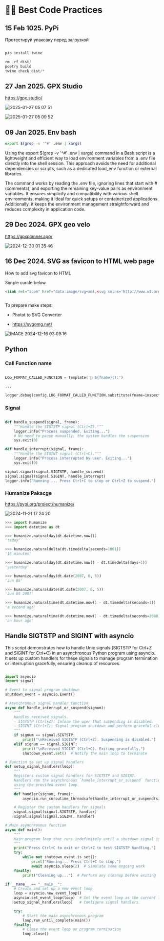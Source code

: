 # 👨‍💻 Best Code Practices


## 15 Feb 1025. PyPi

Протестируй упаковку перед загрузкой

```python

pip install twine

rm -rf dist/
poetry build
twine check dist/*


```

## 27 Jan 2025. GPX Studio 

https://gpx.studio/


![2025-01-27 05 07 51](https://github.com/user-attachments/assets/f0b627e8-0b0c-44ef-aa92-6820c4494151)

![2025-01-27 05 09 52](https://github.com/user-attachments/assets/5d0a0a98-2771-4f0b-af58-2224dd91d56f)




## 09 Jan 2025. Env bash

```bash
export $(grep -v '^#' .env | xargs)
```

Using the export $(grep -v '^#' .env | xargs) command in a Bash script is a lightweight and efficient way to load environment variables from a .env file directly into the shell session. This approach avoids the need for additional dependencies or scripts, such as a dedicated load_env function or external libraries.

The command works by reading the .env file, ignoring lines that start with # (comments), and exporting the remaining key-value pairs as environment variables. It ensures simplicity and compatibility with various shell environments, making it ideal for quick setups or containerized applications. Additionally, it keeps the environment management straightforward and reduces complexity in application code.



## 29 Dec 2024. GPX geo velo

https://gpxplanner.app/

![2024-12-30 01 35 46](https://github.com/user-attachments/assets/7276fa57-c97c-42cd-8b80-7bbb6674f23f)


## 16 Dec 2024. SVG as favicon to HTML web page

How to add svg favicon to HTML

Simple curcle below

```html
<link rel="icon" href="data:image/svg+xml,<svg xmlns='http://www.w3.org/2000/svg' viewBox='0 0 100 100'><circle cx='50' cy='50' r='50' fill='deepskyblue'/></svg>">
    
```

To prepare make steps:

- Photot to SVG Converter

- https://svgomg.net/

![IMAGE 2024-12-16 03:09:16](https://github.com/user-attachments/assets/724b3a03-0e94-41aa-81d5-9fa1c524a525)






## Python

### Call Function name

```python

LOG_FORMAT_CALLED_FUNCTION = Template('💈 ${fname}():')

...

logger.debug(config.LOG_FORMAT_CALLED_FUNCTION.substitute(fname=inspect.currentframe().f_code.co_name))

```


### Signal

```python

def handle_suspend(signal, frame):
    """Handle the SIGTSTP signal (Ctrl+Z)."""
    logger.info("Process suspended. Exiting...")
    # No need to pause manually; the system handles the suspension
    sys.exit(0)

def handle_interrupt(signal, frame):
    """Handle the SIGINT signal (Ctrl+C)."""
    logger.info("Process interrupted by user. Exiting...")
    sys.exit(0)

signal.signal(signal.SIGTSTP, handle_suspend)
signal.signal(signal.SIGINT, handle_interrupt)
logger.info("Running ... Press Ctrl+C to stop or Ctrl+Z to suspend.")

```



### Humanize Pakacge

https://pypi.org/project/humanize/

![2024-11-21 17 24 20](https://github.com/user-attachments/assets/39953ad3-7252-4831-a34c-f54adc9aedb7)

```python
>>> import humanize
>>> import datetime as dt

>>> humanize.naturalday(dt.datetime.now())
'today'

>>> humanize.naturaldelta(dt.timedelta(seconds=1001))
'16 minutes'

>>> humanize.naturalday(dt.datetime.now() - dt.timedelta(days=1))
'yesterday'

>>> humanize.naturalday(dt.date(2007, 6, 5))
'Jun 05'

>>> humanize.naturaldate(dt.date(2007, 6, 5))
'Jun 05 2007'

>>> humanize.naturaltime(dt.datetime.now() - dt.timedelta(seconds=1))
'a second ago'

>>> humanize.naturaltime(dt.datetime.now() - dt.timedelta(seconds=3600))
'an hour ago'

```


## Handle SIGTSTP and SIGINT with asyncio 

This script demonstrates how to handle Unix signals (SIGTSTP for Ctrl+Z and SIGINT for Ctrl+C) in an asynchronous Python program using asyncio. It sets up custom handlers for these signals to manage program termination or interruption gracefully, ensuring cleanup of resources.

```python

import asyncio
import signal

# Event to signal program shutdown
shutdown_event = asyncio.Event()

# Asynchronous signal handler function
async def handle_interrupt_or_suspend(signum):
    """
    Handles received signals.
    - SIGTSTP (Ctrl+Z): Inform the user that suspending is disabled.
    - SIGINT (Ctrl+C): Signal program shutdown and perform graceful cleanup.
    """
    if signum == signal.SIGTSTP:
        print("\nReceived SIGTSTP (Ctrl+Z). Suspending is disabled.")
    elif signum == signal.SIGINT:
        print("\nReceived SIGINT (Ctrl+C). Exiting gracefully.")
        shutdown_event.set()  # Notify the main loop to terminate

# Function to set up signal handlers
def setup_signal_handlers(loop):
    """
    Registers custom signal handlers for SIGTSTP and SIGINT.
    Handlers run the asynchronous `handle_interrupt_or_suspend` function
    using the provided event loop.
    """
    def handler(signum, frame):
        asyncio.run_coroutine_threadsafe(handle_interrupt_or_suspend(signum), loop)

    # Register the custom handlers for signals
    signal.signal(signal.SIGTSTP, handler)
    signal.signal(signal.SIGINT, handler)

# Main asynchronous function
async def main():
    """
    Main program loop that runs indefinitely until a shutdown signal is received.
    """
    print("Press Ctrl+C to exit or Ctrl+Z to test SIGTSTP handling.")
    try:
        while not shutdown_event.is_set():
            print("Running... Press Ctrl+C to stop.")
            await asyncio.sleep(2)  # Simulate some ongoing work
    finally:
        print("Cleaning up...")  # Perform any cleanup before exiting

if __name__ == "__main__":
    # Create and set up a new event loop
    loop = asyncio.new_event_loop()
    asyncio.set_event_loop(loop)  # Set the event loop as the current loop
    setup_signal_handlers(loop)   # Configure signal handlers

    try:
        # Start the main asynchronous program
        loop.run_until_complete(main())
    finally:
        # Close the event loop on program termination
        loop.close()

```



